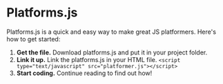 # Platforms.js
Platforms.js is a quick and easy way to make great JS platformers. Here's how to get started:
1. **Get the file.** Download platforms.js and put it in your project folder.
2. **Link it up.** Link the platforms.js in your HTML file. 
`<script type="text/javascript" src="platformer.js"></script>`
3. **Start coding.** Continue reading to find out how!
